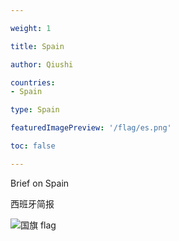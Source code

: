```yaml
---

weight: 1

title: Spain

author: Qiushi 

countries: 
- Spain

type: Spain

featuredImagePreview: '/flag/es.png'

toc: false 

---
```


Brief on Spain

西班牙简报 

<!--more-->

![国旗 flag](/flag/es.png)